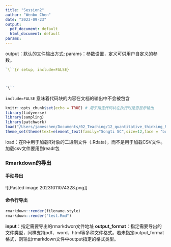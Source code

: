 ```yaml
---
title: "Session2"
author: "Wenbo Chen"
date: "2023-09-23"
output:
  pdf_document: default
  html_document: default
params:
---
```
output：默认的文件输出方式;
params：参数设置，定义可供用户自定义的参数。

```R
`\``{r setup, include=FALSE}



`\``
```
`include=FALSE` 意味着代码块的内容在文档的输出中不会被包含


```R
knitr::opts_chunk$set(echo = TRUE) # 用于指定代码块在执行时是否显示输出
library(tidyverse)
library(sampling)
library(patchwork)
load("/Users/jameschen/Documents/02_Teaching/12_quantitative_thinking_R/data/lj_sh_2019.RData") # 加载一个名为 `lj_sh_2019.RData` 的数据文件
theme_set(theme(text=element_text(family="Songti SC",size=12,face = "bold"))) # 设置绘图的主题样式
```
load：在R中用于加载R对象的二进制文件（.Rdata），而不是用于加载CSV文件。加载csv文件要用到readr包



### **Rmarkdown的导出**
####  手动导出
![[Pasted image 20231011074328.png]]

#### 命令行导出
```R
rmarkdown::render(filename.style)
rmarkdown::render("test.Rmd")  
```
**input**：指定需要导出的rmarkdwon文件地址
**output_format**：指定需要导出的文件类型，同样支持pdf、word、html等多种文件格式。若未指定output_format格式，则输出rmarkdown文件中output指定的格式类型。


















